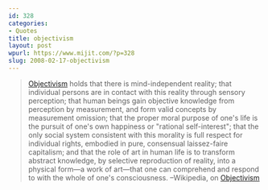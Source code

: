 ```yaml
---
id: 328
categories:
- Quotes
title: objectivism
layout: post
wpurl: https://www.mijit.com/?p=328
slug: 2008-02-17-objectivism
---
```

<blockquote><a href="https://en.wikipedia.org/wiki/Objectivism_(Ayn_Rand)">Objectivism</a> holds that there is mind-independent reality; that individual persons are in contact with this reality through sensory perception; that human beings gain objective knowledge from perception by measurement, and form valid concepts by measurement omission; that the proper moral purpose of one's life is the pursuit of one's own happiness or "rational self-interest"; that the only social system consistent with this morality is full respect for individual rights, embodied in pure, consensual laissez-faire capitalism; and that the role of art in human life is to transform abstract knowledge, by selective reproduction of reality, into a physical form—a work of art—that one can comprehend and respond to with the whole of one's consciousness.
–Wikipedia, on <a href="https://en.wikipedia.org/wiki/Objectivism_(Ayn_Rand)">Objectivism</a></blockquote>
